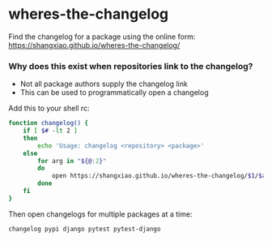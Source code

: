 # wheres-the-changelog

Find the changelog for a package using the online form: https://shangxiao.github.io/wheres-the-changelog/

### Why does this exist when repositories link to the changelog?

 - Not all package authors supply the changelog link
 - This can be used to programmatically open a changelog


Add this to your shell rc:

```sh
function changelog() {
    if [ $# -lt 2 ]
    then
        echo 'Usage: changelog <repository> <package>'
    else
        for arg in "${@:2}"
        do
            open https://shangxiao.github.io/wheres-the-changelog/$1/$arg
        done
    fi
}
```

Then open changelogs for multiple packages at a time:

```sh
changelog pypi django pytest pytest-django
```
